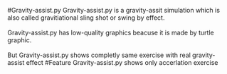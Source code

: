 #Gravity-assist.py
Gravity-assist.py is a gravity-assit simulation which is also called gravitiational sling shot or swing by effect.
<br></br>
Gravity-assist.py has low-quality graphics beacuse it is made by turtle graphic.
<br></br>
But Gravity-assist.py shows completly same exercise with real gravity-assist effect
#Feature
Gravity-assist.py shows only accerlation exercise